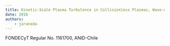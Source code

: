 ```yaml
---
title: Kinetic-Scale Plasma Turbulence in Collisionless Plasmas, Wave-mode Structure, Fluctuations and Dissipation Mechanisms ﻿ 
date: 2016
authors:
    - jaraneda
---
```

FONDECyT Regular No. 1161700, ANID-Chile

